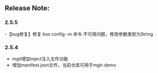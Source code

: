 ## Release Note:

### 2.5.5

-【bug修复】修复 box config -m 命令 不可用问题，修改参数类型为String

### 2.5.4

- mgit增加inject注入文件功能
- 增加manifest.json文件，当前仓库可用于mgit-demo


